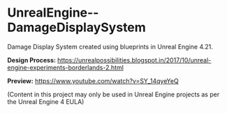 # UnrealEngine--DamageDisplaySystem
Damage Display System created using blueprints in Unreal Engine 4.21.

**Design Process:** https://unrealpossibilities.blogspot.in/2017/10/unreal-engine-experiments-borderlands-2.html

**Preview:** https://www.youtube.com/watch?v=SY_14qyeYeQ

(Content in this project may only be used in Unreal Engine projects as per the Unreal Engine 4 EULA)
